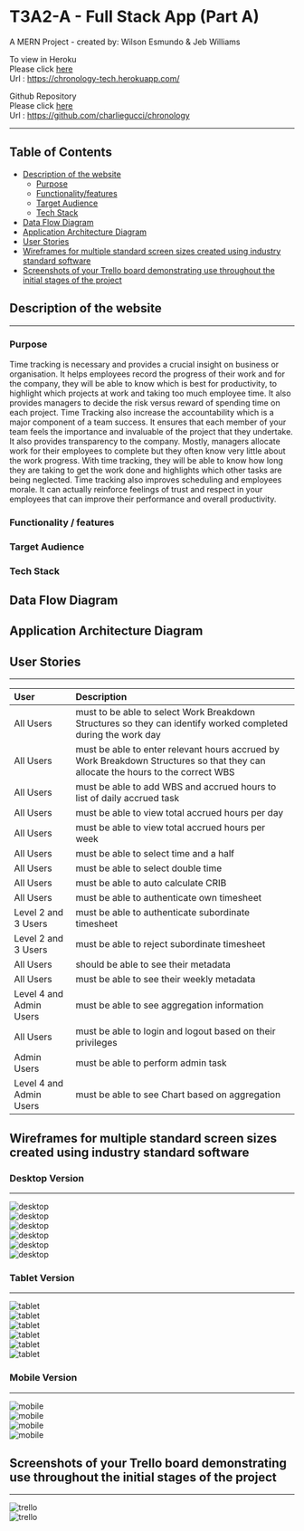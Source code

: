 # T3A2-A - Full Stack App (Part A)

A MERN Project - created by: Wilson Esmundo & Jeb Williams

To view in Heroku <br/>
Please click [here](https://chronology-tech.herokuapp.com/) <br/>
Url : https://chronology-tech.herokuapp.com/ <br/>

Github Repository <br/>
Please click [here](https://github.com/charliegucci/chronology) <br/>
Url : https://github.com/charliegucci/chronology <br/>

<hr>

## Table of Contents

- [Description of the website](#Description-of-the-website)
  - [Purpose](#Purpose)
  - [Functionality/features](#Functionality-/-features)
  - [Target Audience](#Target-Audience)
  - [Tech Stack](#Tech-Stack)
- [Data Flow Diagram](#Data-Flow-Diagram)
- [Application Architecture Diagram](#Application-Architecture-Diagram)
- [User Stories](#User-Stories)
- [Wireframes for multiple standard screen sizes created using industry standard software](#Wireframes-for-multiple-standard-screen-sizes-created-using-industry-standard-software)
- [Screenshots of your Trello board demonstrating use throughout the initial stages of the project](#Screenshots-of-your-Trello-board-demonstrating-use-throughout-the-initial-stages-of-the-project)

## Description of the website

---

### Purpose

Time tracking is necessary and provides a crucial insight on business or organisation. It helps employees record the progress of their work and for the company, they will be able to know which is best for productivity, to highlight which projects at work and taking too much employee time. It also provides managers to decide the risk versus reward of spending time on each project. Time Tracking also increase the accountability which is a major component of a team success. It ensures that each member of your team feels the importance and invaluable of the project that they undertake. It also provides transparency to the company. Mostly, managers allocate work for their employees to complete but they often know very little about the work progress. With time tracking, they will be able to know how long they are taking to get the work done and highlights which other tasks are being neglected. Time tracking also improves scheduling and employees morale. It can actually reinforce feelings of trust and respect in your employees that can improve their performance and overall productivity.

### Functionality / features

### Target Audience

### Tech Stack

## Data Flow Diagram

## Application Architecture Diagram

## User Stories

---

| User                    | Description                                                                                                                      |
| :---------------------- | :------------------------------------------------------------------------------------------------------------------------------- |
| All Users               | must to be able to select Work Breakdown Structures so they can identify worked completed during the work day                    |
| All Users               | must be able to enter relevant hours accrued by Work Breakdown Structures so that they can allocate the hours to the correct WBS |
| All Users               | must be able to add WBS and accrued hours to list of daily accrued task                                                          |
| All Users               | must be able to view total accrued hours per day                                                                                 |
| All Users               | must be able to view total accrued hours per week                                                                                |
| All Users               | must be able to select time and a half                                                                                           |
| All Users               | must be able to select double time                                                                                               |
| All Users               | must be able to auto calculate CRIB                                                                                              |
| All Users               | must be able to authenticate own timesheet                                                                                       |
| Level 2 and 3 Users     | must be able to authenticate subordinate timesheet                                                                               |
| Level 2 and 3 Users     | must be able to reject subordinate timesheet                                                                                     |
| All Users               | should be able to see their metadata                                                                                             |
| All Users               | must be able to see their weekly metadata                                                                                        |
| Level 4 and Admin Users | must be able to see aggregation information                                                                                      |
| All Users               | must be able to login and logout based on their privileges                                                                       |
| Admin Users             | must be able to perform admin task                                                                                               |
| Level 4 and Admin Users | must be able to see Chart based on aggregation                                                                                   |

## Wireframes for multiple standard screen sizes created using industry standard software

### Desktop Version

---

![desktop](docs/desktop1.png) <br/>
![desktop](docs/desktop2.png) <br/>
![desktop](docs/desktop3.png) <br/>
![desktop](docs/desktop4.png) <br/>
![desktop](docs/desktop5.png) <br/>
![desktop](docs/desktop6.png) <br/>

### Tablet Version

---

![tablet](docs/tablet1.png) <br/>
![tablet](docs/tablet2.png) <br/>
![tablet](docs/tablet3.png) <br/>
![tablet](docs/tablet4.png) <br/>
![tablet](docs/tablet5.png) <br/>
![tablet](docs/tablet6.png) <br/>

### Mobile Version

---

![mobile](docs/mobile1.png) <br/>
![mobile](docs/mobile2.png) <br/>
![mobile](docs/mobile3.png) <br/>
![mobile](docs/mobile4.png) <br/>

## Screenshots of your Trello board demonstrating use throughout the initial stages of the project

---

![trello](docs/trello1.png) <br/>
![trello](docs/trello2.png) <br/>
